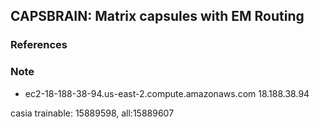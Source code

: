 ## CAPSBRAIN: Matrix capsules with EM Routing



### References


### Note
* ec2-18-188-38-94.us-east-2.compute.amazonaws.com 18.188.38.94

casia
trainable: 15889598, all:15889607